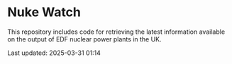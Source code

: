# Nuke Watch

This repository includes code for retrieving the latest information available on the output of EDF nuclear power plants in the UK.

Last updated: 2025-03-31 01:14